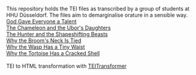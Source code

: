This repository holds the TEI files as transcribed by a group of students at HHU Düsseldorf. The files aim to demarginalise orature in a sensible way. <br>
<a href="https://centrefortranslationstudies.github.io/KONKOMBA/html_sose22/God_gave_everyone_a_talent.html">God Gave Everyone a Talent</a> <br>
<a href="https://centrefortranslationstudies.github.io/KONKOMBA/html_sose22/The_Chameleon_and_Ubors_daughters.html">The Chameleon and the Ubor's Daughters</a> <br>
<a href="https://centrefortranslationstudies.github.io/KONKOMBA/html_sose22/The_Hunter_and_the_Shapeshifting_beasts.html">The Hunter and the Shapeshifting Beasts</a> <br>
<a href="https://centrefortranslationstudies.github.io/KONKOMBA/html_sose22/Why_the_Brooms_Neck_is_Tied.html">Why the Broom's Neck Is Tied</a><br>
<a href="https://centrefortranslationstudies.github.io/KONKOMBA/html_sose22/Why_the_Wasp_has_a_tiny_Waist.html">Why the Wasp Has a Tiny Waist</a><br>
<a href="https://centrefortranslationstudies.github.io/KONKOMBA/html_sose22/Why_the_tortoise_has_a_cracked_shell.html">Why the Tortoise Has a Cracked Shell</a><br>
<br>
TEI to HTML transformation with <a href="https://github.com/Stoneberry/TEITransformer">TEITransformer</a>

